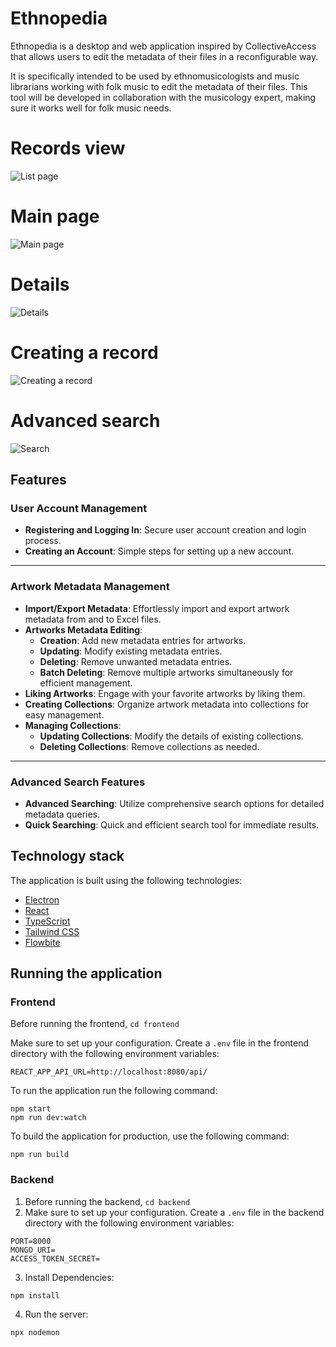 # Ethnopedia

Ethnopedia is a desktop and web application inspired by CollectiveAccess that allows users to edit the metadata of their files in a reconfigurable way.

It is specifically intended to be used by ethnomusicologists and music librarians working with folk music to edit the metadata of their files.
This tool will be developed in collaboration with the musicology expert, making sure it works well for folk music needs.


# Records view
![List page](./src/ui1.png)

# Main page
![Main page](./src/ui2.png)

# Details
![Details](./src/details.png)

# Creating a record
![Creating a record](./src/drzewo-dodawanie-rekordu.png)

# Advanced search
![Search](./src/wyszukiwanie.png)

## Features

### User Account Management
- **Registering and Logging In**: Secure user account creation and login process.
- **Creating an Account**: Simple steps for setting up a new account.

***

### Artwork Metadata Management
- **Import/Export Metadata**: Effortlessly import and export artwork metadata from and to Excel files.
- **Artworks Metadata Editing**: 
  - **Creation**: Add new metadata entries for artworks.
  - **Updating**: Modify existing metadata entries.
  - **Deleting**: Remove unwanted metadata entries.
  - **Batch Deleting**: Remove multiple artworks simultaneously for efficient management.
- **Liking Artworks**: Engage with your favorite artworks by liking them.
- **Creating Collections**: Organize artwork metadata into collections for easy management.
- **Managing Collections**: 
  - **Updating Collections**: Modify the details of existing collections.
  - **Deleting Collections**: Remove collections as needed.

***

### Advanced Search Features
- **Advanced Searching**: Utilize comprehensive search options for detailed metadata queries.
- **Quick Searching**: Quick and efficient search tool for immediate results.

## Technology stack

The application is built using the following technologies:

-   [Electron](https://www.electronjs.org/)
-   [React](https://reactjs.org/)
-   [TypeScript](https://www.typescriptlang.org/)
-   [Tailwind CSS](https://tailwindcss.com/)
-   [Flowbite](https://flowbite.com/)


## Running the application

### Frontend
Before running the frontend, `cd frontend`

Make sure to set up your configuration. Create a `.env` file in the frontend directory with the following environment variables:
```
REACT_APP_API_URL=http://localhost:8080/api/
```

To run the application run the following command:

```
npm start
npm run dev:watch
```

To build the application for production, use the following command:

```
npm run build
```

### Backend 
1. Before running the backend, `cd backend`
2. Make sure to set up your configuration. Create a `.env` file in the backend directory with the following environment variables:

```
PORT=8000
MONGO_URI=
ACCESS_TOKEN_SECRET=
```
3. Install Dependencies:
```
npm install
```
4. Run the server:
```
npx nodemon
```
